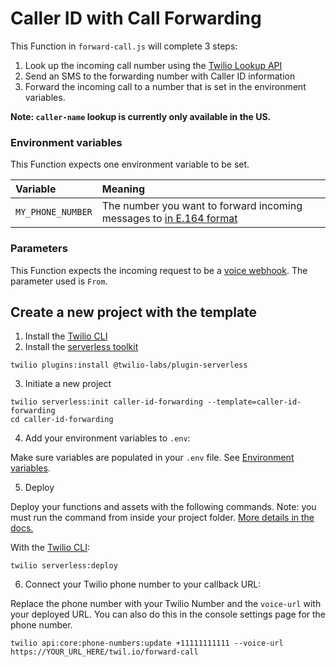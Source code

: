 # Caller ID with Call Forwarding

This Function in `forward-call.js` will complete 3 steps:

1. Look up the incoming call number using the [Twilio Lookup API](https://www.twilio.com/docs/lookup/api)
1. Send an SMS to the forwarding number with Caller ID information
1. Forward the incoming call to a number that is set in the environment variables.

**Note: `caller-name` lookup is currently only available in the US.**

### Environment variables

This Function expects one environment variable to be set.

| Variable          | Meaning                                                                                                                                                              |
| :---------------- | :------------------------------------------------------------------------------------------------------------------------------------------------------------------- |
| `MY_PHONE_NUMBER` | The number you want to forward incoming messages to [in E.164 format](https://support.twilio.com/hc/en-us/articles/223183008-Formatting-International-Phone-Numbers) |

### Parameters

This Function expects the incoming request to be a [voice webhook](https://www.twilio.com/docs/voice/api/call-resource?code-sample=code-fetch-a-call-resource&code-language=Node.js&code-sdk-version=3.x). The parameter used is `From`.

## Create a new project with the template

1. Install the [Twilio CLI](https://www.twilio.com/docs/twilio-cli/quickstart#install-twilio-cli)
2. Install the [serverless toolkit](https://www.twilio.com/docs/labs/serverless-toolkit/getting-started)

```shell
twilio plugins:install @twilio-labs/plugin-serverless
```

3. Initiate a new project

```
twilio serverless:init caller-id-forwarding --template=caller-id-forwarding
cd caller-id-forwarding
```

4. Add your environment variables to `.env`:

Make sure variables are populated in your `.env` file. See [Environment variables](#environment-variables).

5. Deploy

Deploy your functions and assets with the following commands. Note: you must run the command from inside your project folder. [More details in the docs.](https://www.twilio.com/docs/labs/serverless-toolkit)

With the [Twilio CLI](https://www.twilio.com/docs/twilio-cli/quickstart):

```
twilio serverless:deploy
```

6. Connect your Twilio phone number to your callback URL:

Replace the phone number with your Twilio Number and the `voice-url` with your deployed URL. You can also do this in the console settings page for the phone number.

```
twilio api:core:phone-numbers:update +11111111111 --voice-url https://YOUR_URL_HERE/twil.io/forward-call
```

